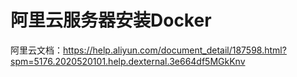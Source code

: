 # 阿里云服务器安装Docker

阿里云文档：https://help.aliyun.com/document_detail/187598.html?spm=5176.2020520101.help.dexternal.3e664df5MGkKnv



